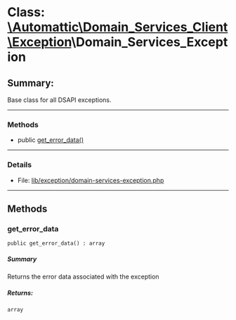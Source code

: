 # Class: [\Automattic](../namespaces/automattic.md)[\Domain_Services_Client](../namespaces/automattic-domain-services-client.md)[\Exception](../namespaces/automattic-domain-services-client-exception.md)\Domain_Services_Exception

## Summary:

Base class for all DSAPI exceptions.


---

### Methods

* public [get_error_data()](#method_get_error_data)

---

### Details

* File: [lib/exception/domain-services-exception.php](../../lib/exception/domain-services-exception.php)

---

## Methods

<a id="method_get_error_data"></a>
### get_error_data

```
public get_error_data() : array
```

##### Summary

Returns the error data associated with the exception

##### Returns:

```
array
```
